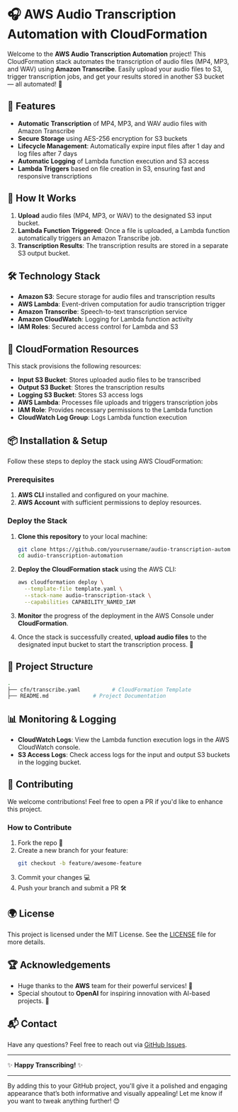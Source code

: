 # 🎧 AWS Audio Transcription Automation with CloudFormation

Welcome to the **AWS Audio Transcription Automation** project! This CloudFormation stack automates the transcription of audio files (MP4, MP3, and WAV) using **Amazon Transcribe**. Easily upload your audio files to S3, trigger transcription jobs, and get your results stored in another S3 bucket — all automated! 🎉

## 🚀 Features
- **Automatic Transcription** of MP4, MP3, and WAV audio files with Amazon Transcribe
- **Secure Storage** using AES-256 encryption for S3 buckets
- **Lifecycle Management**: Automatically expire input files after 1 day and log files after 7 days
- **Automatic Logging** of Lambda function execution and S3 access
- **Lambda Triggers** based on file creation in S3, ensuring fast and responsive transcriptions

## 🎯 How It Works
1. **Upload** audio files (MP4, MP3, or WAV) to the designated S3 input bucket.
2. **Lambda Function Triggered**: Once a file is uploaded, a Lambda function automatically triggers an Amazon Transcribe job.
3. **Transcription Results**: The transcription results are stored in a separate S3 output bucket.

## 🛠️ Technology Stack
- **Amazon S3**: Secure storage for audio files and transcription results
- **AWS Lambda**: Event-driven computation for audio transcription trigger
- **Amazon Transcribe**: Speech-to-text transcription service
- **Amazon CloudWatch**: Logging for Lambda function activity
- **IAM Roles**: Secured access control for Lambda and S3

## 🧩 CloudFormation Resources
This stack provisions the following resources:
- **Input S3 Bucket**: Stores uploaded audio files to be transcribed
- **Output S3 Bucket**: Stores the transcription results
- **Logging S3 Bucket**: Stores S3 access logs
- **AWS Lambda**: Processes file uploads and triggers transcription jobs
- **IAM Role**: Provides necessary permissions to the Lambda function
- **CloudWatch Log Group**: Logs Lambda function execution

## 📦 Installation & Setup
Follow these steps to deploy the stack using AWS CloudFormation:

### Prerequisites
1. **AWS CLI** installed and configured on your machine.
2. **AWS Account** with sufficient permissions to deploy resources.

### Deploy the Stack
1. **Clone this repository** to your local machine:
   ```bash
   git clone https://github.com/yourusername/audio-transcription-automation.git
   cd audio-transcription-automation
   ```

2. **Deploy the CloudFormation stack** using the AWS CLI:
   ```bash
   aws cloudformation deploy \
     --template-file template.yaml \
     --stack-name audio-transcription-stack \
     --capabilities CAPABILITY_NAMED_IAM
   ```

3. **Monitor** the progress of the deployment in the AWS Console under **CloudFormation**.

4. Once the stack is successfully created, **upload audio files** to the designated input bucket to start the transcription process. 🎤

## 📂 Project Structure

```bash
.
├── cfn/transcribe.yaml          # CloudFormation Template
├── README.md              # Project Documentation

```

## 📊 Monitoring & Logging
- **CloudWatch Logs**: View the Lambda function execution logs in the AWS CloudWatch console.
- **S3 Access Logs**: Check access logs for the input and output S3 buckets in the logging bucket.

## 🤝 Contributing
We welcome contributions! Feel free to open a PR if you'd like to enhance this project.

### How to Contribute
1. Fork the repo 🍴
2. Create a new branch for your feature:
   ```bash
   git checkout -b feature/awesome-feature
   ```
3. Commit your changes 💻
4. Push your branch and submit a PR 🛠️

## 🌍 License
This project is licensed under the MIT License. See the [LICENSE](LICENSE) file for more details.

## 🏆 Acknowledgements
- Huge thanks to the **AWS** team for their powerful services! 💪
- Special shoutout to **OpenAI** for inspiring innovation with AI-based projects. 🙌

## 📬 Contact
Have any questions? Feel free to reach out via [GitHub Issues](https://github.com/yourusername/audio-transcription-automation/issues).

---

✨ **Happy Transcribing!** ✨

---

By adding this to your GitHub project, you'll give it a polished and engaging appearance that’s both informative and visually appealing! Let me know if you want to tweak anything further! 😊